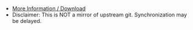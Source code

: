 - [More Information / Download](../../subfiles/about.urjm.md)
- Disclaimer: This is NOT a mirror of upstream git. Synchronization may be delayed.